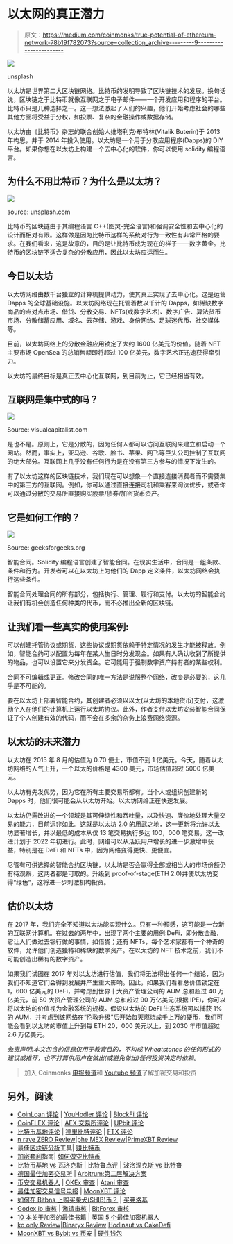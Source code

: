 # 以太网的真正潜力

> 原文：<https://medium.com/coinmonks/true-potential-of-ethereum-network-78b19f782073?source=collection_archive---------9----------------------->

![](img/8aaf1435d44310601781993240888428.png)

unsplash

以太坊是世界第二大区块链网络。比特币的发明导致了区块链技术的发展。换句话说，区块链之于比特币就像互联网之于电子邮件——一个开发应用和程序的平台。比特币只是几种选择之一。这一想法激起了人们的兴趣，他们开始考虑社会的哪些其他方面将受益于分权，如投票、复杂的金融操作或数据存储。

以太坊由《比特币》杂志的联合创始人维塔利克·布特林(Vitalik Buterin)于 2013 年构思，并于 2014 年投入使用。以太坊是一个用于分散应用程序(Dapps)的 DIY 平台。如果你想在以太坊上构建一个去中心化的软件，你可以使用 solidity 编程语言。

## 为什么不用比特币？为什么是以太坊？

![](img/f13704d46390768a78191404aecf41ae.png)

source: unsplash.com

比特币的区块链由于其编程语言 C++(图灵-完全语言)和强调安全性和去中心化的设计而相对有限。这样做是因为比特币这样的系统对行为一致性有非常严格的要求。在我们看来，这是故意的，目的是让比特币成为现在的样子——数字黄金。比特币的区块链不适合复杂的分散应用，因此以太坊应运而生。

## 今日以太坊

以太坊网络由数千台独立的计算机提供动力，使其真正实现了去中心化。这是运营 Dapps 的全球基础设施。以太坊网络现在托管着数以千计的 Dapps，如稀缺数字商品的点对点市场、借贷、分散交易、NFTs(或数字艺术)、数字广告、算法货币市场、分散储蓄应用、域名、云存储、游戏、身份网络、足球迷代币、社交媒体等。

目前，以太坊网络上的分散金融应用锁定了大约 1600 亿美元的价值。随着 NFT 主要市场 OpenSea 的总销售额即将超过 100 亿美元，数字艺术正迅速获得牵引力。

以太坊的最终目标是真正去中心化互联网，到目前为止，它已经相当有效。

## 互联网是集中式的吗？

![](img/794d1cdd1c5e270994086fd579a33fb6.png)

Source: visualcapitalist.com

是也不是。原则上，它是分散的，因为任何人都可以访问互联网来建立和启动一个网站。然而，事实上，亚马逊、谷歌、脸书、苹果、网飞等巨头公司控制了互联网的绝大部分。互联网上几乎没有任何行为是在没有第三方参与的情况下发生的。

有了以太坊这样的区块链技术，我们现在可以想象一个直接连接消费者而不需要集中的第三方的互联网。例如，你可以通过直接连接司机和乘客来淘汰优步，或者你可以通过分散的交易所直接购买股票/债券/加密货币资产。

## 它是如何工作的？

![](img/7861241a107db7f74c1453a2749411ff.png)

Source: geeksforgeeks.org

智能合同。Solidity 编程语言创建了智能合同。在现实生活中，合同是一组条款、条件和行为。开发者可以在以太坊上为他们的 Dapp 定义条件，以太坊网络会执行这些条件。

智能合同处理合同的所有部分，包括执行、管理、履行和支付。以太坊的智能合约让我们有机会创造任何种类的代币，而不必推出全新的区块链。

## 让我们看一些真实的使用案例:

可以创建托管协议或期货，这些协议或期货依赖于特定情况的发生才能被释放。例如，智能合约可以配置为每年在某人生日时分发现金。如果有人确认收到了所提供的物品，也可以设置它来分发资金。它可能用于强制数字资产持有者的某些权利。

合同不可编辑或更正。修改合同的唯一方法是说服整个网络，改变是必要的，这几乎是不可能的。

要在以太坊上部署智能合约，其创建者必须以以太(以太坊的本地货币)支付，这激励个人在他们的计算机上运行以太坊协议。此外，作者支付以太坊安装智能合同保证了个人创建有效的代码，而不会在多余的杂务上浪费网络资源。

## 以太坊的未来潜力

以太坊在 2015 年 8 月的估值为 0.70 便士，市值不到 1 亿美元。今天，随着以太坊网络的人气上升，一个以太的价格是 4300 美元，市场估值超过 5000 亿美元。

以太坊有先发优势，因为它在所有主要交易所都有。当个人或组织创建新的 Dapps 时，他们很可能会从以太坊开始。以太坊网络正在快速发展。

以太坊仍需改进的一个领域是其可伸缩性和吞吐量，以及快速、廉价地处理大量交易的能力，目前远非如此。这就是以太坊 2.0 的用武之地，这一更新将允许以太坊显著增长，并以最低的成本从仅 13 笔交易执行多达 100，000 笔交易。这一改进计划于 2022 年初进行。此时，网络可以从活跃用户增长的进一步激增中获益，特别是在 DeFi 和 NFTs 中，因为网络变得更快、更便宜。

尽管有可供选择的智能合约区块链，以太坊是否会赢得全部或相当大的市场份额仍有待观察，这两者都是可取的。升级到 proof-of-stage(ETH 2.0)并使以太坊变得“绿色”，这将进一步刺激机构投资。

## 估价以太坊

在 2017 年，我们完全不知道以太坊能实现什么。只有一种预感，这可能是一台新的互联网计算机。在过去的两年中，出现了两个主要的用例:DeFi，即分散金融，它让人们做过去银行做的事情，如借贷；还有 NFTs，每个艺术家都有一个神奇的软件，允许他们创造独特和稀缺的数字资产。在以太坊的 NFT 技术之前，我们不可能创造出稀有的数字资产。

如果我们试图在 2017 年对以太坊进行估值，我们将无法得出任何一个结论，因为我们不知道它们会得到发展并产生重大影响。因此，如果我们看看总价值锁定在 1，600 亿美元的 DeFi，并考虑到世界十大资产管理公司的 AUM 总和超过 40 万亿美元，前 50 大资产管理公司的 AUM 总和超过 90 万亿美元(根据 IPE)，你可以将以太坊的价值视为金融系统的规模。假设以太坊的 DeFi 生态系统可以捕获 1%的 AUM，并考虑到该网络在“伦敦升级”后开始每天燃烧成千上万的硬币，我们可能会看到以太坊的市值上升到每 ETH 20，000 美元以上，到 2030 年市值超过 2.6 万亿美元。

*免责声明:本文包含的信息仅用于教育目的，不构成 Wheatstones 的任何形式的建议或推荐，也不打算供用户在做出(或避免做出)任何投资决定时依赖。*

> 加入 Coinmonks [电报频道](https://t.me/coincodecap)和 [Youtube 频道](https://www.youtube.com/c/coinmonks/videos)了解加密交易和投资

## 另外，阅读

*   [CoinLoan 评论](https://blog.coincodecap.com/coinloan-review) | [YouHodler 评论](/coinmonks/youhodler-4-easy-ways-to-make-money-98969b9689f2) | [BlockFi 评论](https://blog.coincodecap.com/blockfi-review)
*   [CoinFLEX 评论](https://blog.coincodecap.com/coinflex-review) | [AEX 交易所评论](https://blog.coincodecap.com/aex-exchange-review) | [UPbit 评论](https://blog.coincodecap.com/upbit-review)
*   [比特币基地评论](/coinmonks/coinbase-review-6ef4e0f56064) | [德里比特评论](/coinmonks/deribit-review-options-fees-apis-and-testnet-2ca16c4bbdb2) | [FTX 评论](/coinmonks/ftx-crypto-exchange-review-53664ac1198f)
*   [n rave ZERO Review](/coinmonks/ngrave-zero-review-c465cf8307fc)|[phe MEX Review](/coinmonks/phemex-review-4cfba0b49e28)|[PrimeXBT Review](/coinmonks/primexbt-review-88e0815be858)
*   最佳[区块链分析](https://bitquery.io/blog/best-blockchain-analysis-tools-and-software)工具| [赚比特币](/coinmonks/earn-bitcoin-6e8bd3c592d9)
*   [加密套利](/coinmonks/crypto-arbitrage-guide-how-to-make-money-as-a-beginner-62bfe5c868f6)指南| [如何做空比特币](/coinmonks/how-to-short-bitcoin-568a2d0b4ae5)
*   [比特币基地 vs 瓦济克斯](https://blog.coincodecap.com/coinbase-vs-wazirx) | [比特鲁点评](https://blog.coincodecap.com/bitrue-review) | [波洛涅克斯 vs 比特鲁](https://blog.coincodecap.com/poloniex-vs-bittrex)
*   [德国最佳加密交易所](https://blog.coincodecap.com/crypto-exchanges-in-germany) | [Arbitrum:第二层解决方案](https://blog.coincodecap.com/arbitrum)
*   [币安交易机器人](/coinmonks/binance-trading-bots-d0d57bb62c4c) | [OKEx 审查](/coinmonks/okex-review-6b369304110f) | [Atani 审查](https://blog.coincodecap.com/atani-review)
*   [最佳加密交易信号电报](/coinmonks/best-crypto-signals-telegram-5785cdbc4b2b) | [MoonXBT 评论](/coinmonks/moonxbt-review-6e4ab26d037)
*   [如何在 Bitbns 上购买柴犬(SHIB)币？](https://blog.coincodecap.com/buy-shiba-bitbns) | [买弗洛基](https://blog.coincodecap.com/buy-floki-inu-token)
*   [Godex.io 审核](/coinmonks/godex-io-review-7366086519fb) | [邀请审核](/coinmonks/invity-review-70f3030c0502) | [BitForex 审核](https://blog.coincodecap.com/bitforex-review)
*   [10 本关于加密的最佳书籍](https://blog.coincodecap.com/best-crypto-books) | [英国 5 个最佳加密机器人](https://blog.coincodecap.com/uk-trading-bots)
*   [ko only Review](https://blog.coincodecap.com/koinly-review)|[Binaryx Review](https://blog.coincodecap.com/binaryx-review)|[Hodlnaut vs CakeDefi](https://blog.coincodecap.com/hodlnaut-vs-cakedefi-vs-celsius)
*   [MoonXBT vs Bybit vs 币安](https://blog.coincodecap.com/bybit-binance-moonxbt) | [硬件钱包](/coinmonks/hardware-wallets-dfa1211730c6)